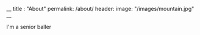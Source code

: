 __
title : "About"
permalink: /about/
header:
	image: "/images/mountain.jpg"
__

I'm a senior baller